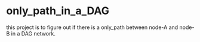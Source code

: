# only_path_in_a_DAG
this project is to figure out if there is a only_path between node-A and node-B in a DAG network.
